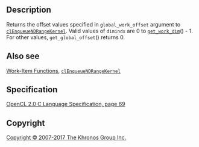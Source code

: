 
## Description

Returns the offset values specified in `global_work_offset` argument to
[`clEnqueueNDRangeKernel`](clEnqueueNDRangeKernel.html). Valid values of
`dimindx` are 0 to [`get_work_dim`](get_work_dim.html)() - 1. For other
values, `get_global_offset`() returns 0.

## Also see

[Work-Item Functions](workItemFunctions.html),
[`clEnqueueNDRangeKernel`](clEnqueueNDRangeKernel.html)

## Specification

[OpenCL 2.0 C Language Specification, page
69](https://www.khronos.org/registry/cl/specs/opencl-2.0-openclc.pdf#page=69)

## Copyright

[Copyright © 2007-2017 The Khronos Group Inc.](copyright.html)
